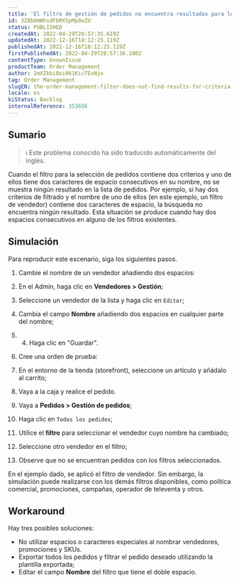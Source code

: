 ```yaml
---
title: 'El filtro de gestión de pedidos no encuentra resultados para los criterios que tienen espacios dobles en el nombre'
id: 3Z8bOmWhsdFbMX5pMp8wZU
status: PUBLISHED
createdAt: 2022-04-29T20:57:35.619Z
updatedAt: 2022-12-16T18:12:25.119Z
publishedAt: 2022-12-16T18:12:25.119Z
firstPublishedAt: 2022-04-29T20:57:36.100Z
contentType: knownIssue
productTeam: Order Management
author: 2mXZkbi0oi061KicTExNjo
tag: Order Management
slugEN: the-order-management-filter-does-not-find-results-for-criteria-that-have-double-spaces-in-the-name
locale: es
kiStatus: Backlog
internalReference: 353656
---
```


## Sumario

>ℹ️ Este problema conocido ha sido traducido automáticamente del inglés.





Cuando el filtro para la selección de pedidos contiene dos criterios y uno de ellos tiene dos caracteres de espacio consecutivos en su nombre, no se muestra ningún resultado en la lista de pedidos.
Por ejemplo, si hay dos criterios de filtrado y el nombre de uno de ellos (en este ejemplo, un filtro de vendedor) contiene dos caracteres de espacio, la búsqueda no encuentra ningún resultado.
Esta situación se produce cuando hay dos espacios consecutivos en alguno de los filtros existentes.



## Simulación





Para reproducir este escenario, siga los siguientes pasos.

1. Cambie el nombre de un vendedor añadiendo dos espacios:

  1. En el Admin, haga clic en **Vendedores > Gestión**;
  2. Seleccione un vendedor de la lista y haga clic en `Editar`;
  3. Cambia el campo **Nombre** añadiendo dos espacios en cualquier parte del nombre;
  4. 4. Haga clic en "Guardar".
2. Cree una orden de prueba:

  1. En el entorno de la tienda (storefront), seleccione un artículo y añádalo al carrito;
  2. Vaya a la caja y realice el pedido.
3. Vaya a **Pedidos > Gestión de pedidos**;
4. Haga clic en `Todos los pedidos`;
5. Utilice el **filtro** para seleccionar el vendedor cuyo nombre ha cambiado;
6. Seleccione otro vendedor en el filtro;
7. Observe que no se encuentran pedidos con los filtros seleccionados.

En el ejemplo dado, se aplicó el filtro de vendedor. Sin embargo, la simulación puede realizarse con los demás filtros disponibles, como política comercial, promociones, campañas, operador de televenta y otros.



## Workaround





Hay tres posibles soluciones:

- No utilizar espacios o caracteres especiales al nombrar vendedores, promociones y SKUs.
- Exportar todos los pedidos y filtrar el pedido deseado utilizando la plantilla exportada;
- Editar el campo **Nombre** del filtro que tiene el doble espacio.

